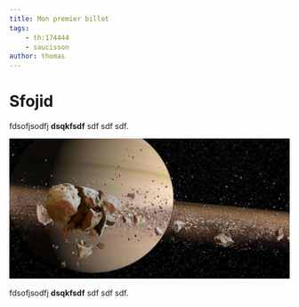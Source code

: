 ```yaml
---
title: Mon premier billet
tags:
    - th:174444
    - saucisson
author: thomas
---
```


# Sfojid

fdsofjsodfj **dsqkfsdf** sdf sdf sdf.

![🪐](saturne.jpg)

fdsofjsodfj **dsqkfsdf** sdf sdf sdf.
